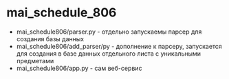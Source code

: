 # mai_schedule_806
- mai_schedule806/parser.py - отдельно запускаемы парсер для создания базы данных
- mai_schedule806/add_parser/py - дополнение к парсеру, запускается для создания в базе данных отдельного листа с уникальными предметами
- mai_schedule806/app.py - сам веб-сервис
